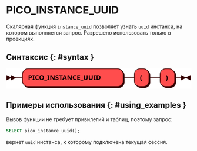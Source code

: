 # PICO_INSTANCE_UUID

Скалярная функция `instance_uuid` позволяет узнать `uuid` инстанса, на котором
выполняется запрос. Разрешено использовать только в проекциях.

## Синтаксис {: #syntax }

![PICO_INSTANCE UUID](../../images/ebnf/pico_instance_uuid.svg)

## Примеры использования {: #using_examples }

Вызов функции не требует привилегий и таблиц, поэтому запрос:

```sql
SELECT pico_instance_uuid();
```

вернет `uuid` инстанса, к которому подключена текущая сессия.

